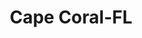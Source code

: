 ---
title: Cape Coral-FL
slug: cape-coral-fl
f_state:
- cms/state/florida.md
f_locations:
- cms/payday-loan/cc-payday-loan-9526.md
- cms/payday-loan/check-go-10043.md
- cms/payday-loan/money-corner-21180.md
- cms/payday-loan/money-corner-21188.md
- cms/payday-loan/money-corner-21189.md
- cms/payday-loan/money-corner-21190.md
- cms/payday-loan/money-corner-21191.md
- cms/payday-loan/money-corner-cape-coral-21206.md
- cms/payday-loan/money-corner-inc-21211.md
- cms/payday-loan/selann-management-inc-26291.md
- cms/payday-loan/th-e-check-cashing-store-27424.md
- cms/payday-loan/th-e-check-cashing-store-27440.md
updated-on: '2024-05-30T13:41:28.615Z'
created-on: '2024-05-30T13:41:28.615Z'
published-on: '2024-05-30T13:54:32.469Z'
f_city: Cape Coral
layout: '[city].html'
tags: city
---